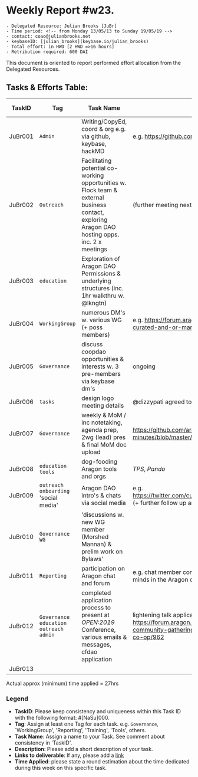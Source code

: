 # Weekly Report #w23.

```
- Delegated Resource: Julian Brooks [JuBr]
- Time period: <!-- from Monday 13/05/13 to Sunday 19/05/19 -->
- contact: coao@julianbrooks.net
- keybaseID: [julian_brooks](keybase.io/julian_brooks)
- Total effort: in HWD [2 HWD =>16 hours]
- Retribution required: 600 DAI
```

This document is oriented to report performed effort allocation from the Delegated Resources.

## Tasks & Efforts Table:

| TaskID | Tag | Task Name | Description | Links to deliverable | Time applied |
|---|---|---|---|---|---|
|JuBr001 | `Admin` | Writing/CopyEd, coord & org e.g. via github, keybase, hackMD |e.g. https://github.com/aragoncoop  | 6hr |  |
|JuBr002 | `Outreach` | Facilitating potential co-working opportunities w. Flock team & external business contact, exploring Aragon DAO hosting opps. inc. 2 x meetings  |(further meeting next week)  | 3hr |  |
|JuBr003 | `education`  |Exploration of Aragon DAO Permissions & underlying structures (inc. 1hr walkthru w. @lkngtn) |  | 2hr |  |
|JuBr004 | `WorkingGroup` | numerous DM's w. various WG (+ poss members)  |e.g. https://forum.aragon.org/t/community-fund-dao-being-curated-and-or-managed-by-the-cooperative-dao/934/10 | 2hr |  |
|JuBr005 | `Governance` | discuss coopdao opportunities & interests w. 3 pre-members via keybase dm's | ongoing | 1hr  |  |
|JuBr006 | `tasks` | design logo meeting details | @dizzypati agreed to design new coopdao logo | 2hr |  |
|JuBr007 | `Governance` | weekly & MoM / inc notetaking, agenda prep, 2wg (lead) pres & final MoM doc upload | https://github.com/aragoncoop/meetings-and-minutes/blob/master/MoM-05-15.md | 2hr |  |
|JuBr008 | `education` `tools` | dog-fooding Aragon tools and orgs | _TPS_, _Pando_ | 2hr |  |
|JuBr009 | `outreach` `onboarding` 'social media'| Aragon DAO intro's & chats via social media |e.g. https://twitter.com/culturebanks/status/1128175439585923073 (+ further follow up and DAO setup assistance)  | 1hr |  |
|JuBr010 | `Governance` `WG` | 'discussions w. new WG member (Morshed Mannan) & prelim work on Bylaws' |  | 2hr  |  |
|JuBr011 | `Reporting` | participation on Aragon chat and forum |e.g. chat member comment "I'm happy to see so many bright minds in the Aragon community:f:"  | 2hr |  |
|JuBr012 | `Governance` `education` `outreach` `admin` | completed application process to present at _OPEN:2019_ Conference, various emails & messages, cfdao application  | lightening talk application successful, apply CFDAO for funding https://forum.aragon.org/t/funding-proposal-open-2019-community-gathering-decentralised-collaboration-the-open-co-op/962| 2hr  |  |
|JuBr013 |  |  |  |  |  |

Actual approx (minimum) time applied = 27hrs

### Legend
- **TaskID**: Please keep consistency and uniqueness within this Task ID with the following format: #[NaSu]000.
- **Tag**: Assign at least one Tag for each task. e.g. `Governance`, `WorkingGroup', 'Reporting', 'Training', 'Tools', others.
- **Task Name**: Assign a name to your Task. See comment about consistency in 'TaskID'.
- **Description**: Please add a short description of your task.
- **Links to deliverable**: If any, please add a [link](#linkurl)
- **Time Applied**: please state a round estimation about the time dedicated during this week on this specific task.
